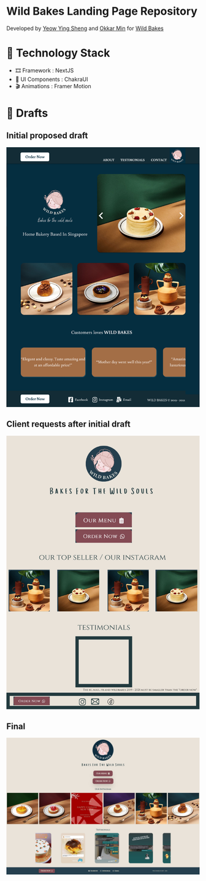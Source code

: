 # Wild Bakes Landing Page Repository

Developed by [Yeow Ying Sheng](https://yeowys.com) and [Okkar Min](https://okkarm.in) for [ Wild Bakes ](https://www.instagram.com/wild.bakes)

# 🥞 Technology Stack

- 🎞 Framework : NextJS
- 💄 UI Components : ChakraUI
- 🎬 Animations : Framer Motion

# 📑 Drafts

## Initial proposed draft

![Initital draft](./drafts/initial_draft.png)

## Client requests after initial draft

![Client request](./drafts/client_request.png)

## Final

![Client request](./drafts/final.png)
